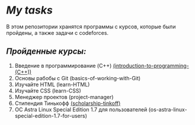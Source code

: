 # _My tasks_

В этом репозитории хранятся программы с курсов, которые были пройдены, а также задачи с codeforces.

## _Пройденные курсы:_
1. Введение в программирование (C++) [(introduction-to-programming-(C++))](https://github.com/MatveyMakhrov/my-tasks/tree/main/introduction-to-programming-(C%2B%2B))
2. Основы рабобы с Git (basics-of-working-with-Git)
3. Изучайте HTML (learn-HTML)
4. Изучайте CSS (learn-CSS)
5. Менеджер проектов (project-manager)
6. Стипендия Тинькофф [(scholarship-tinkoff)](https://github.com/MatveyMakhrov/my-tasks/tree/main/scholarship-tinkoff)
7. ОС Astra Linux Special Edition 1.7 для пользователей (os-astra-linux-special-edition-1.7-for-users)
